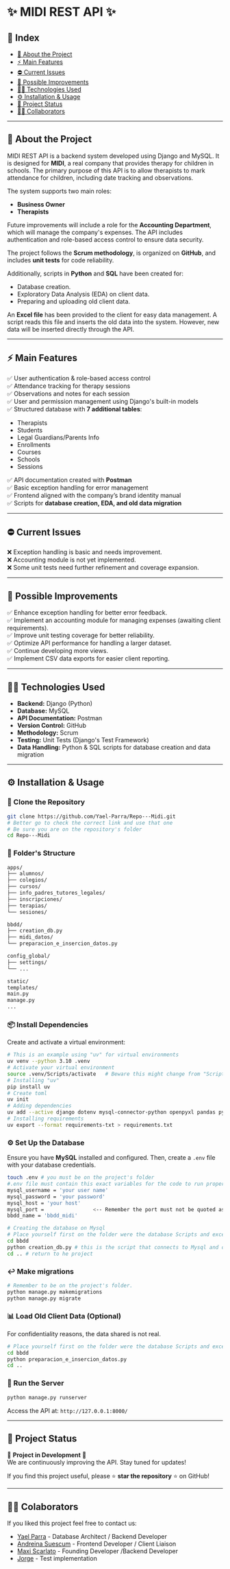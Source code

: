 # ✨ MIDI REST API ✨

## 📌 Index
- [📝 About the Project](#-about-the-project)
- [⚡ Main Features](#-main-features)
- [⛔ Current Issues](#-current-issues)
- [🔧 Possible Improvements](#-possible-improvements)
- [👨‍💻 Technologies Used](#-technologies-used)
- [⚙ Installation & Usage](#-installation--usage)
- [🌟 Project Status](#-project-status)
- [🧑‍💻 Collaborators](#-collaborators)

---

## 📝 About the Project
MIDI REST API is a backend system developed using Django and MySQL. It is designed for **MIDI**, a real company that provides therapy for children in schools. The primary purpose of this API is to allow therapists to mark attendance for children, including date tracking and observations.

The system supports two main roles:
- **Business Owner**
- **Therapists**

Future improvements will include a role for the **Accounting Department**, which will manage the company's expenses. The API includes authentication and role-based access control to ensure data security.

The project follows the **Scrum methodology**, is organized on **GitHub**, and includes **unit tests** for code reliability.

Additionally, scripts in **Python** and **SQL** have been created for:
- Database creation.
- Exploratory Data Analysis (EDA) on client data.
- Preparing and uploading old client data.

An **Excel file** has been provided to the client for easy data management. A script reads this file and inserts the old data into the system. However, new data will be inserted directly through the API.

---

## ⚡ Main Features
✅ User authentication & role-based access control  
✅ Attendance tracking for therapy sessions  
✅ Observations and notes for each session  
✅ User and permission management using Django's built-in models  
✅ Structured database with **7 additional tables**:
   - Therapists
   - Students
   - Legal Guardians/Parents Info
   - Enrollments
   - Courses
   - Schools
   - Sessions

✅ API documentation created with **Postman**  
✅ Basic exception handling for error management  
✅ Frontend aligned with the company’s brand identity manual  
✅ Scripts for **database creation, EDA, and old data migration**  

---

## ⛔ Current Issues
❌ Exception handling is basic and needs improvement.  
❌ Accounting module is not yet implemented.  
❌ Some unit tests need further refinement and coverage expansion.  

---

## 🔧 Possible Improvements
✅ Enhance exception handling for better error feedback.  
✅ Implement an accounting module for managing expenses (awaiting client requirements).  
✅ Improve unit testing coverage for better reliability.  
✅ Optimize API performance for handling a larger dataset.  
✅ Continue developing more views.  
✅ Implement CSV data exports for easier client reporting.  

---

## 👨‍💻 Technologies Used
- **Backend:** Django (Python)
- **Database:** MySQL
- **API Documentation:** Postman
- **Version Control:** GitHub
- **Methodology:** Scrum
- **Testing:** Unit Tests (Django's Test Framework)
- **Data Handling:** Python & SQL scripts for database creation and data migration

---

## ⚙ Installation & Usage

### 🔽 Clone the Repository
```sh
git clone https://github.com/Yael-Parra/Repo---Midi.git
# Better go to check the correct link and use that one
# Be sure you are on the repository's folder
cd Repo---Midi
```
### 📂 Folder's Structure
````markdown
apps/
├── alumnos/
├── colegios/
├── cursos/
├── info_padres_tutores_legales/
├── inscripciones/
├── terapias/
└── sesiones/

bbdd/
├── creation_db.py
├── midi_datos/
└── preparacion_e_insercion_datos.py

config_global/
├── settings/
└── ...

static/
templates/
main.py
manage.py
...
````

### 📦 Install Dependencies
Create and activate a virtual environment:
```sh
# This is an example using "uv" for virtual environments
uv venv --python 3.10 .venv
# Activate your virtual environment
source .venv/Scripts/activate   # Beware this might change from "Scripts" or "bin" depending if you are running windows or linux
# Installing "uv"
pip install uv
# Create toml
uv init
# Adding dependencies
uv add --active django dotenv mysql-connector-python openpyxl pandas pymysql django-widget-tweaks djangorestframework 
# Installing requirements
uv export --format requirements-txt > requirements.txt
```

### ⚙ Set Up the Database
Ensure you have **MySQL** installed and configured. Then, create a `.env` file with your database credentials.
```sh
touch .env # you must be on the project's folder
#.env file must contain this exact variables for the code to run properly.
mysql_username = 'your user name'
mysql_password = 'your password'
mysql_host = 'your host'
mysql_port =                <-- Remember the port must not be quoted as it is the rest.
bbdd_name = 'bbdd_midi'

# Creating the database on Mysql
# Place yourself first on the folder were the database Scripts and excel are.
cd bbdd
python creation_db.py # this is the script that connects to Mysql and creates the database we will work on
cd .. # return to he project
```
### ↩️ Make migrations
```sh
# Remember to be on the project's folder.
python manage.py makemigrations
python manage.py migrate
```

### 📊 Load Old Client Data (Optional)
For confidentiality reasons, the data shared is not real.
```sh
# Place yourself first on the folder were the database Scripts and excel are. 
cd bbdd
python preparacion_e_insercion_datos.py
cd .. 
```

### 🚀 Run the Server
```sh
python manage.py runserver
```
Access the API at: `http://127.0.0.1:8000/`

---

## 🌟 Project Status
🚧 **Project in Development** 🚧  
We are continuously improving the API. Stay tuned for updates!

If you find this project useful, please ⭐ **star the repository** ⭐ on GitHub!

---

## 🧑‍💻 Colaborators
If you liked this project feel free to contact us:

- [Yael Parra](https://www.linkedin.com/in/yael-parra/) - Database Architect / Backend Developer 
- [Andreina Suescum](https://www.linkedin.com/in/andreina-suescum-a44860231) - Frontend Developer / Client Liaison
- [Maxi Scarlato](https://www.linkedin.com/in/maximiliano-carlos-scarlato-830a94284/) - Founding Developer /Backend Developer 
- [Jorge](https://www.linkedin.com/in/jorge-luis-mateos-reyes/) - Test implementation



